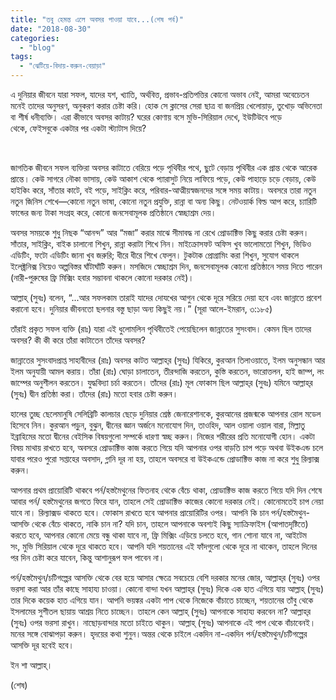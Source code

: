 ```yaml
---
title: "তবু হেমন্ত এলে অবসর পাওয়া যাবে...(শেষ পর্ব)"
date: "2018-08-30"
categories: 
  - "blog"
tags: 
  - "ঝেটিয়ে-বিদায়-করুন-বেয়াড়া"
---
```


এ দুনিয়ার জীবনে যারা সফল, যাদের যশ, খ্যাতি, অর্থবিত্ত, প্রভাব-প্রতিপত্তির কোনো অভাব নেই, আমরা অবেচেতন মনেই তাদের অনুসরণ, অনুকরণ করার চেষ্টা করি। হোক সে ক্লাসের সেরা ছাত্র বা জনপ্রিয় খেলোয়াড়, তুখোড় অভিনেতা বা শীর্ষ ধনীব্যক্তি। এরা কীভাবে অবসর কাটায়? ঘরের কোণায় বসে মুভি-সিরিয়াল দেখে, ইউটিউবে পড়ে থেকে, ফেইসবুকে একটার পর একটা স্ট্যাটাস দিয়ে?

 

জাগতিক জীবনে সফল ব্যক্তিরা অবসর কাটাতে বেরিয়ে পড়ে পৃথিবীর পথে, ছুটে বেড়ায় পৃথিবীর এক প্রান্ত থেকে আরেক প্রান্তে। কেউ সাগরে নৌকা ভাসায়, কেউ আকাশ থেকে প্যারাসুট নিয়ে লাফিয়ে পড়ে, কেউ পাহাড়ে চড়ে বেড়ায়, কেউ হাইকিং করে, সাঁতার কাটে, বই পড়ে, সাইক্লিং করে, পরিবার-আত্মীয়স্বজনদের সঙ্গে সময় কাটায়। অবসরে তারা নতুন নতুন জিনিস শেখে—কোনো নতুন ভাষা, কোনো নতুন প্রযুক্তি, রান্না বা অন্য কিছু। নেটওয়ার্ক বিল্ড আপ করে, চ্যারিটি ফান্ডের জন্য টাকা সংগ্রহ করে, কোনো জনসেবামূলক প্রতিষ্ঠানে স্বেচ্ছাশ্রম দেয়।

অবসর সময়কে শুধু নিছক “আনন্দ” আর “মজা” করার মাঝে সীমাবদ্ধ না রেখে প্রোডাক্টিভ কিছু করার চেষ্টা করুন। সাঁতার, সাইক্লিং, বাইক চালানো শিখুন, রান্না করাটা শিখে নিন। মাইক্রোসফট অফিস খুব ভালোমতো শিখুন, ভিডিও এডিটিং, ফটো এডিটিং জানা খুব জরুরি; ধীরে ধীরে শিখে ফেলুন। টুকটাক প্রোগ্রামিং করা শিখুন, সুযোগ থাকলে ইলেক্ট্রনিক্স নিয়েও অল্পবিস্তর ঘাঁটাঘাঁটি করুন। মসজিদে স্বেচ্ছাশ্রম দিন, জনসেবামূলক কোনো প্রতিষ্ঠানে সময় দিতে পারেন (নারী-পুরুষের ফ্রি মিক্সিং হবার সম্ভাবনা থাকলে কোনো দরকার নেই)।

আল্লাহ্‌ (সুবঃ) বলেন, “...আর সফলকাম তারাই যাদের দোযখের আগুন থেকে দূরে সরিয়ে দেয়া হবে এবং জান্নাতে প্রবেশ করানো হবে। দুনিয়ার জীবনতো ছলনার বস্তু ছাড়া অন্য কিছুই নয়।” (সূরা আলে-ইমরান, ৩:১৮৫)

তাঁরাই প্রকৃত সফল ব্যক্তি (রাঃ) যারা এই ধুলোমলিন পৃথিবীতেই পেয়েছিলেন জান্নাতের সুসংবাদ। কেমন ছিল তাদের অবসর? কী কী করে তাঁরা কাটাতেন তাঁদের অবসর?

জান্নাতের সুসংবাদপ্রাপ্ত সাহাবীদের (রাঃ) অবসর কাটত আল্লাহ্‌র (সুবঃ) যিকিরে, কুরআন তিলাওয়াতে, ইলম অনুসন্ধান আর ইলম অনুযায়ী আমল করায়। তাঁরা (রাঃ) ঘোড়া চালাতেন, তীরন্দাজি করতেন, কুস্তি করতেন, ভারোত্তলন, হাই জাম্প, লং জাম্পের অনুশীলন করতেন। যুদ্ধবিদ্যা চর্চা করতেন। তাঁদের (রাঃ) মূল ফোকাস ছিল আল্লাহ্‌র (সুবঃ) যমিনে আল্লাহ্‌র (সুবঃ) দ্বীন প্রতিষ্ঠা করা। তাঁদের (রাঃ) মতো হবার চেষ্টা করুন।

হালের তুচ্ছ ছেলেমানুষি সেলিব্রিটি কালচার ছেড়ে দুনিয়ার শ্রেষ্ঠ জেনারেশানকে, কুরআনের প্রজন্মকে আপনার রোল মডেল হিসেবে নিন। কুরআন পড়ুন, বুঝুন, দ্বীনের জ্ঞান অর্জনে মনোযোগ দিন, তাওহিদ, আল ওয়ালা ওয়াল বারা, মিল্লাতু ইব্রাহিমের মতো দ্বীনের বেইসিক বিষয়গুলো সম্পর্কে ধারণা স্বচ্ছ করুন। নিজের শরীরের প্রতি মনোযোগী হোন। একটা বিষয় মাথায় রাখতে হবে, অবসরে প্রোডাক্টিভ কাজ করতে গিয়ে যদি আপনার ওপর বাড়তি চাপ পড়ে অথবা উইকএন্ড চলে যাবার পরেও পুরো সপ্তাহের অবসাদ, গ্লানি দূর না হয়, তাহলে অবসরে বা উইকএন্ডে প্রোডাক্টিভ কাজ না করে শুধু রিল্যাক্স করুন।

আপনার প্রথম প্রায়োরিটি থাকবে পর্ন/হস্তমৈথুনের ফিতনাহ থেকে বেঁচে থাকা, প্রোডাক্টিভ কাজ করতে গিয়ে যদি দিন শেষে আবার পর্ন/ হস্তমৈথুনের জগতে ফিরে যান, তাহলে সেই প্রোডাক্টিভ কাজের কোনো দরকার নেই। কোনোমতেই চাপ নেয়া যাবে না। রিল্যাক্সড থাকতে হবে। ফোকাস রাখতে হবে আপনার প্রায়োরিটির ওপর। আপনি কি চান পর্ন/হস্তমৈথুন-আসক্তি থেকে বেঁচে থাকতে, নাকি চান না? যদি চান, তাহলে আপনাকে অবশ্যই কিছু স্যাক্রিফাইস (আপাতদৃষ্টিতে) করতে হবে, আপনার কোনো মেয়ে বন্ধু থাকা যাবে না, ফ্রি মিক্সিং এড়িয়ে চলতে হবে, গান শোনা যাবে না, আইটেম সং, মুভি সিরিয়াল থেকে দূরে থাকতে হবে। আপনি যদি শয়তানের এই ফাঁদগুলো থেকে দূরে না থাকেন, তাহলে দিনের পর দিন চেষ্টা করে যাবেন, কিন্তু আশানুরূপ ফল পাবেন না।

পর্ন/হস্তমৈথুন/চটিগল্পের আসক্তি থেকে বের হয়ে আসার ক্ষেত্রে সবচেয়ে বেশি দরকার মনের জোর, আল্লাহ্‌র (সুবঃ) ওপর ভরসা করা আর তাঁর কাছে সাহায্য চাওয়া। কোনো বান্দা যখন আল্লাহ্‌র (সুবঃ) দিকে এক হাত এগিয়ে যায় আল্লাহ্‌ (সুবঃ) তার দিকে কয়েক হাত এগিয়ে যান। আপনি ভয়ঙ্কর একটা পাপ থেকে নিজেকে বাঁচাতে চাচ্ছেন, শয়তানের তাঁবু থেকে ইসলামের সুশীতল ছায়ায় আশ্রয় নিতে চাচ্ছেন। তাহলে কেন আল্লাহ্‌ (সুবঃ) আপনাকে সাহায্য করবেন না? আল্লাহ্‌র (সুবঃ) ওপর ভরসা রাখুন। নাছোড়বান্দার মতো চাইতে থাকুন। আল্লাহ্‌ (সুবঃ) আপনাকে এই পাপ থেকে বাঁচাবেনই। মনের সঙ্গে বোঝাপড়া করুন। হৃদয়ের কথা শুনুন।অন্তর থেকে চাইলে একদিন না-একদিন পর্ন/হস্তমৈথুন/চটিগল্পের আসক্তি দূর হবেই হবে।

ইন শা আল্লাহ্‌।

(শেষ)

